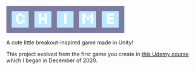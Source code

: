 ![Chime title graphic](https://github.com/breadloaf64/Chime/blob/master/ReadMeImages/Title.PNG?raw=true)

<p>
A cute little breakout-inspired game made in Unity!
</p>
<p>
This project evolved from the first game you create in <a href="https://www.udemy.com/course/unitycourse/">this Udemy course</a> which I began in December of 2020.
</p>
